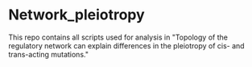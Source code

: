 # Network_pleiotropy
This repo contains all scripts used for analysis in "Topology of the regulatory network can explain differences in the pleiotropy of cis- and trans-acting mutations."
